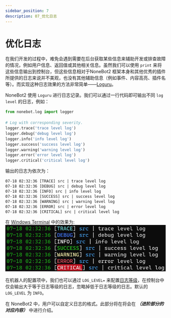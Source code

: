 ```yaml
---
sidebar_position: 7
description: 07_优化日志
---
```


# 优化日志

在我们开发的过程中，难免会遇到需要在后台获取某些信息来辅助开发或排查故障的情况，例如用户信息、返回值或其他相关信息。虽然我们可以使用 `print` 来将这些信息输出到控制台，但这些信息相对于NoneBot2 框架本身和其他优秀的插件所提供的日志来说并不美观，也没有其他辅助信息（例如事件、内容高亮、插件名等）。而实现这种日志效果的方法非常简单——[Loguru](https://loguru.readthedocs.io/)。

NoneBot2 使用 `Loguru` 进行日志记录。我们可以通过一行代码即可输出不同 `log level` 的日志，例如：

```python
from nonebot.log import logger

# Log with corresponding severity.
logger.trace('trace level log')
logger.debug('debug level log')
logger.info('info level log')
logger.success('success level log')
logger.warning('warning level log')
logger.error('error level log')
logger.critical('critical level log')
```

输出的日志为依次为：

```log
07-18 02:32:36 [TRACE] src | trace level log
07-18 02:32:36 [DEBUG] src | debug level log
07-18 02:32:36 [INFO] src | info level log
07-18 02:32:36 [SUCCESS] src | success level log
07-18 02:32:36 [WARNING] src | warning level log
07-18 02:32:36 [ERROR] src | error level log
07-18 02:32:36 [CRITICAL] src | critical level log
```

在 [Windows Terminal](https://github.com/microsoft/terminal) 中的效果为:
![00](./resource/07_00.jpg)

在机器人的配置项中，我们也可以通过 `LOG_LEVEL=` 来配置[日志等级](https://loguru.readthedocs.io/en/stable/api/logger.html#loguru._logger.Logger)，在控制台中仅会输出大于等于日志等级的日志，忽略掉低于日志等级的日志。默认的 `LOG_LEVEL` 为 `INFO`。

<!-- TODO: 补充配置项的链接 -->

在 NoneBot2 中，用户可以自定义日志的格式。此部分将在将会在 ***（进阶部分的对应内容）*** 中进行介绍。

<!-- TODO: 补充进阶内容的链接 -->
